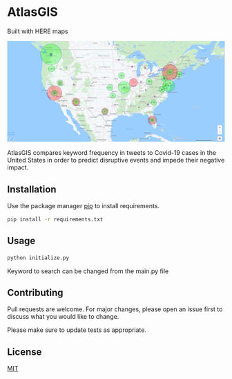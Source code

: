 # AtlasGIS

Built with HERE maps 

![AtlasGIS](images/AtlasGIS.png?raw=true)

AtlasGIS compares keyword frequency in tweets to Covid-19 cases in the United States in order to predict disruptive events and impede their negative impact.

## Installation

Use the package manager [pip](https://pip.pypa.io/en/stable/) to install requirements.

```bash
pip install -r requirements.txt
```

## Usage

```python
python initialize.py
```

Keyword to search can be changed from the main.py file

## Contributing
Pull requests are welcome. For major changes, please open an issue first to discuss what you would like to change.

Please make sure to update tests as appropriate.

## License
[MIT](https://choosealicense.com/licenses/mit/)
